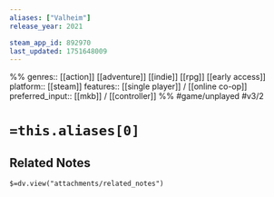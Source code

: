 ```yaml
---
aliases: ["Valheim"]
release_year: 2021

steam_app_id: 892970
last_updated: 1751648009
---
```

%%
genres:: [[action]] [[adventure]] [[indie]] [[rpg]] [[early access]]
platform:: [[steam]]
features:: [[single player]] / [[online co-op]]
preferred_input:: [[mkb]] / [[controller]]
%%
#game/unplayed
#v3/2

# `=this.aliases[0]`
## Related Notes
`$=dv.view("attachments/related_notes")`